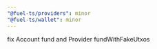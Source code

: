 ```yaml
---
"@fuel-ts/providers": minor
"@fuel-ts/wallet": minor
---
```


fix Account fund and Provider fundWithFakeUtxos
